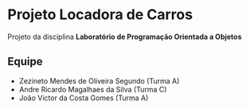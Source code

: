 # Projeto Locadora de Carros

Projeto da disciplina **Laboratório de Programação Orientada a Objetos**

## Equipe
- Zezineto Mendes de Oliveira Segundo (Turma A)
- Andre Ricardo Magalhaes da Silva (Turma C)
- João Victor da Costa Gomes (Turma A)
